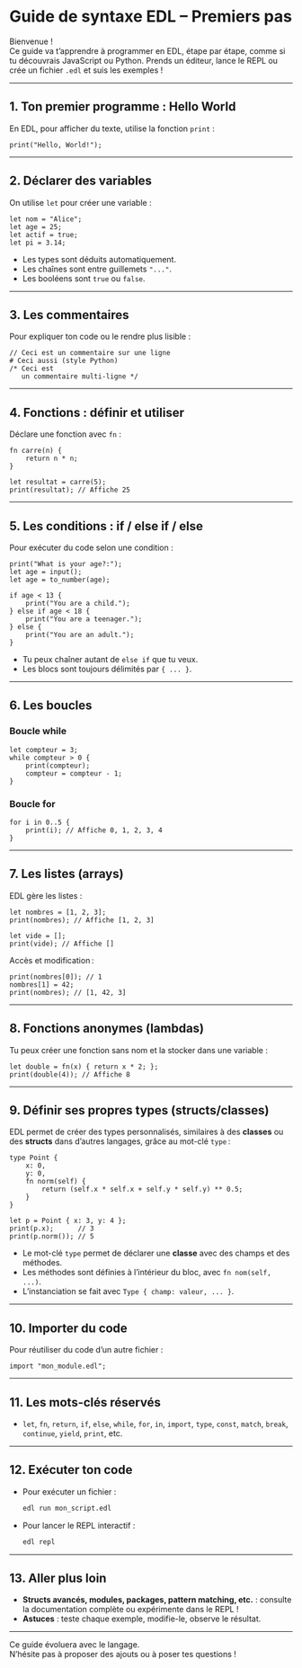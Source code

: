 # Guide de syntaxe EDL – Premiers pas

Bienvenue !  
Ce guide va t’apprendre à programmer en EDL, étape par étape, comme si tu découvrais JavaScript ou Python. Prends un éditeur, lance le REPL ou crée un fichier `.edl` et suis les exemples !

---

## 1. Ton premier programme : Hello World

En EDL, pour afficher du texte, utilise la fonction `print` :

```edl
print("Hello, World!");
```

---

## 2. Déclarer des variables

On utilise `let` pour créer une variable :

```edl
let nom = "Alice";
let age = 25;
let actif = true;
let pi = 3.14;
```
- Les types sont déduits automatiquement.
- Les chaînes sont entre guillemets `"..."`.
- Les booléens sont `true` ou `false`.

---

## 3. Les commentaires

Pour expliquer ton code ou le rendre plus lisible :

```edl
// Ceci est un commentaire sur une ligne
# Ceci aussi (style Python)
/* Ceci est
   un commentaire multi-ligne */
```

---

## 4. Fonctions : définir et utiliser

Déclare une fonction avec `fn` :

```edl
fn carre(n) {
    return n * n;
}

let resultat = carre(5);
print(resultat); // Affiche 25
```

---

## 5. Les conditions : if / else if / else

Pour exécuter du code selon une condition :

```edl
print("What is your age?:");
let age = input();
let age = to_number(age);

if age < 13 {
    print("You are a child.");
} else if age < 18 {
    print("You are a teenager.");
} else {
    print("You are an adult.");
}
```
- Tu peux chaîner autant de `else if` que tu veux.
- Les blocs sont toujours délimités par `{ ... }`.

---

## 6. Les boucles

### Boucle while

```edl
let compteur = 3;
while compteur > 0 {
    print(compteur);
    compteur = compteur - 1;
}
```

### Boucle for

```edl
for i in 0..5 {
    print(i); // Affiche 0, 1, 2, 3, 4
}
```

---

## 7. Les listes (arrays)

EDL gère les listes :

```edl
let nombres = [1, 2, 3];
print(nombres); // Affiche [1, 2, 3]

let vide = [];
print(vide); // Affiche []
```

Accès et modification :

```edl
print(nombres[0]); // 1
nombres[1] = 42;
print(nombres); // [1, 42, 3]
```

---

## 8. Fonctions anonymes (lambdas)

Tu peux créer une fonction sans nom et la stocker dans une variable :

```edl
let double = fn(x) { return x * 2; };
print(double(4)); // Affiche 8
```

---

## 9. Définir ses propres types (structs/classes)

EDL permet de créer des types personnalisés, similaires à des **classes** ou des **structs** dans d’autres langages, grâce au mot-clé `type` :

```edl
type Point {
    x: 0,
    y: 0,
    fn norm(self) {
        return (self.x * self.x + self.y * self.y) ** 0.5;
    }
}

let p = Point { x: 3, y: 4 };
print(p.x);      // 3
print(p.norm()); // 5
```

- Le mot-clé `type` permet de déclarer une **classe** avec des champs et des méthodes.
- Les méthodes sont définies à l’intérieur du bloc, avec `fn nom(self, ...)`.
- L’instanciation se fait avec `Type { champ: valeur, ... }`.

---

## 10. Importer du code

Pour réutiliser du code d’un autre fichier :

```edl
import "mon_module.edl";
```

---

## 11. Les mots-clés réservés

- `let`, `fn`, `return`, `if`, `else`, `while`, `for`, `in`, `import`, `type`, `const`, `match`, `break`, `continue`, `yield`, `print`, etc.

---

## 12. Exécuter ton code

- Pour exécuter un fichier :
  ```sh
  edl run mon_script.edl
  ```
- Pour lancer le REPL interactif :
  ```sh
  edl repl
  ```

---

## 13. Aller plus loin

- **Structs avancés, modules, packages, pattern matching, etc.** : consulte la documentation complète ou expérimente dans le REPL !
- **Astuces** : teste chaque exemple, modifie-le, observe le résultat.

---

Ce guide évoluera avec le langage.  
N’hésite pas à proposer des ajouts ou à poser tes questions !